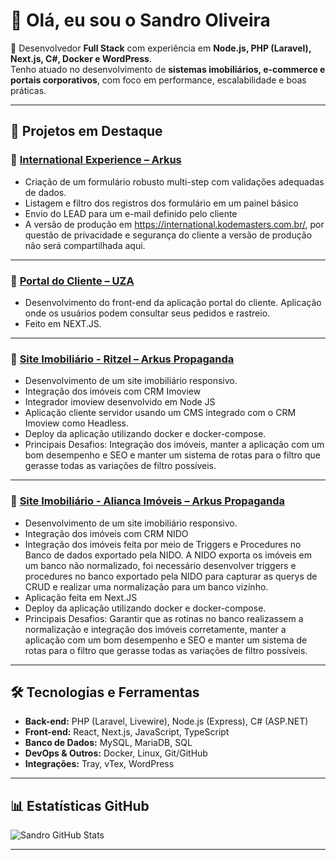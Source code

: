 # 👋 Olá, eu sou o Sandro Oliveira

🚀 Desenvolvedor **Full Stack** com experiência em **Node.js, PHP (Laravel), Next.js, C#, Docker e WordPress**.  
Tenho atuado no desenvolvimento de **sistemas imobiliários, e-commerce e portais corporativos**, com foco em performance, escalabilidade e boas práticas.

---

## 💼 Projetos em Destaque

### 🔹 [International Experience – Arkus](https://international.kodemasters.com.br/)  
- Criação de um formulário robusto multi-step com validações adequadas de dados.
- Listagem e filtro dos registros dos formulário em um painel básico
- Envio do LEAD para um e-mail definido pelo cliente
- A versão de produção em https://international.kodemasters.com.br/, por questão de privacidade e segurança do cliente a versão de produção não será compartilhada aqui.  

---

### 🔹 [Portal do Cliente – UZA](https://portaldocliente.mugicsoftware.com.br/)  
- Desenvolvimento do front-end da aplicação portal do cliente. Aplicação onde os usuários podem consultar seus pedidos e rastreio.  
- Feito em NEXT.JS.  

---

### 🔹 [Site Imobiliário - Ritzel – Arkus Propaganda](https://ritzelimoveis.com.br/)  
- Desenvolvimento de um site imobiliário responsivo.  
- Integração dos imóveis com CRM Imoview  
- Integrador imoview desenvolvido em Node JS
- Aplicação cliente servidor usando um CMS integrado com o CRM Imoview como Headless.
- Deploy da aplicação utilizando docker e docker-compose.
- Principais Desafios: Integração dos imóveis, manter a aplicação com um bom desempenho e SEO e manter um sistema de rotas para
o filtro que gerasse todas as variações de filtro possíveis.

---

### 🔹 [Site Imobiliário - Alianca Imóveis – Arkus Propaganda](https://alianca.mugicsoftware.com.br/)  
- Desenvolvimento de um site imobiliário responsivo.  
- Integração dos imóveis com CRM NIDO  
- Integração dos imóveis feita por meio de Triggers e Procedures no Banco de dados exportado pela NIDO. A NIDO exporta os imóveis em um banco não normalizado, foi necessário
desenvolver triggers e procedures no banco exportado pela NIDO para capturar as querys de CRUD e realizar uma normalização para um banco vizinho.
- Aplicação feita em Next.JS
- Deploy da aplicação utilizando docker e docker-compose.
- Principais Desafios: Garantir que as rotinas no banco realizassem a normalização e integração dos imóveis corretamente, manter a aplicação com um bom desempenho e SEO e manter um sistema de rotas para
o filtro que gerasse todas as variações de filtro possíveis.

---

## 🛠️ Tecnologias e Ferramentas
- **Back-end:** PHP (Laravel, Livewire), Node.js (Express), C# (ASP.NET)  
- **Front-end:** React, Next.js, JavaScript, TypeScript  
- **Banco de Dados:** MySQL, MariaDB, SQL  
- **DevOps & Outros:** Docker, Linux, Git/GitHub  
- **Integrações:** Tray, vTex, WordPress  

---

## 📊 Estatísticas GitHub
![Sandro GitHub Stats](https://github-readme-stats.vercel.app/api?username=sandrodesenvolvedorjau-lang&show_icons=true&theme=radical)

---
